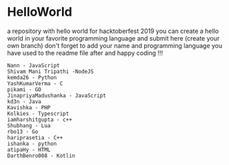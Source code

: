 # HelloWorld
a repository with hello world for hacktoberfest 2019
you can create a hello world in your favorite programming language and submit here (create your own branch)
don't forget to add your name and programming language you have used to the readme file after and happy coding !!!

```
Nann - JavaScript
Shivam Mani Tripathi -NodeJS
kemda26 - Python
YashKumarVerma - C
pikami - GO
JinapriyaMadushanka - JavaScript
kd3n - Java
Kavishka - PHP
Kolkies - Typescript
iamharshitgupta - c++
Shubhang - Lua
rbo13 - Go
hariprasetia - C++
ishanka - python
atipaHy - HTML
DarthBenro008 - Kotlin
```
